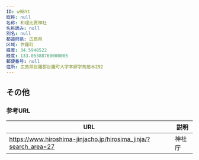 ```yaml
---
ID: w9BYt
総称: null
名称: 和理比賣神社
名称読み: null
別名: null
都道府県: 広島県
区域: 世羅町
緯度: 34.5948522
経度: 133.05388760000005
郵便番号: null
住所: 広島県世羅郡世羅町大字本郷字鳥居木292
---
```


## その他

### 参考URL

| URL                                                              | 説明   |
| ---------------------------------------------------------------- | ------ |
| https://www.hiroshima-jinjacho.jp/hirosima_jinja/?search_area=27 | 神社庁 |
